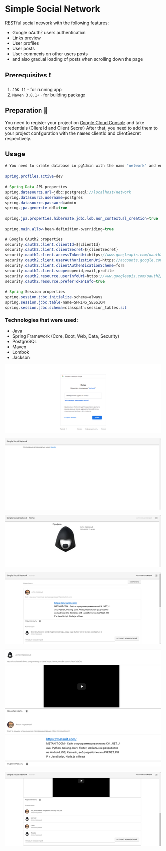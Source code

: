 # Simple Social Network

RESTful social network with the following features:
- Google oAuth2 users authentication
- Links preview
- User profiles
- User posts
- User comments on other users posts 
- and also gradual loading of posts when scrolling down the page

## Prerequisites ❗
1. `JDK 11` - for running app
2. `Maven 3.8.1+` - for building package

## Preparation 🔨
You need to register your project on [Google Cloud Console](https://console.cloud.google.com) and take credentials (Client Id and Client Secret)
After that, you need to add them to your project configuration with the names clientId and clientSecret respectively.

## Usage
```java
# You need to create database in pgAdmin with the name "network" and enter username and password, if you have different.        

spring.profiles.active=dev

# Spring Data JPA properties
spring.datasource.url=jdbc:postgresql://localhost/network
spring.datasource.username=postgres
spring.datasource.password=admin
spring.jpa.generate-ddl=true

spring.jpa.properties.hibernate.jdbc.lob.non_contextual_creation=true

spring.main.allow-bean-definition-overriding=true

# Google OAuth2 properties
security.oauth2.client.clientId=${clientId}
security.oauth2.client.clientSecret=${clientSecret}
security.oauth2.client.accessTokenUri=https://www.googleapis.com/oauth2/v4/token
security.oauth2.client.userAuthorizationUri=https://accounts.google.com/o/oauth2/v2/auth
security.oauth2.client.clientAuthenticationScheme=form
security.oauth2.client.scope=openid,email,profile
security.oauth2.resource.userInfoUri=https://www.googleapis.com/oauth2/v3/userinfo
security.oauth2.resource.preferTokenInfo=true

# Spring Session properties
spring.session.jdbc.initialize-schema=always
spring.session.jdbc.table-name=SPRING_SESSION
spring.session.jdbc.schema=classpath:session_tables.sql
```
### **Technologies that were used**:
* Java
* Spring Framework (Core, Boot, Web, Data, Security)
* PostgreSQL
* Maven
* Lombok
* Jackson

![Image of Maint](images/google_authentication_page.png)

![Image of Maint](images/authentication_page.png)

![Image of Maint](images/user_profile.png)

![Image of Maint](images/posts_and_comments.png)

![Image of Maint](images/links_preview.png)

![Image of Maint](images/comments.png)